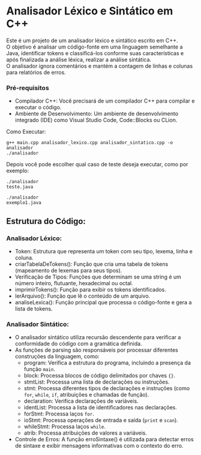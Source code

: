 
# Analisador Léxico e Sintático em C++ 
Este é um projeto de um analisador léxico e sintático escrito em C++. <br/>
O objetivo é analisar um código-fonte em uma linguagem semelhante a Java, identificar tokens e classificá-los conforme suas características e após finalizada a análise léxica, realizar a análise sintática. <br/>
O analisador ignora comentários e mantém a contagem de linhas e colunas para relatórios de erros. <br/>


### Pré-requisitos 
+ Compilador C++: Você precisará de um compilador C++ para compilar e executar o código.
+ Ambiente de Desenvolvimento: Um ambiente de desenvolvimento integrado (IDE) como Visual Studio Code, Code::Blocks ou CLion.


Como Executar:
```
g++ main.cpp analisador_lexico.cpp analisador_sintatico.cpp -o analisador
./analisador
```
Depois você pode escolher qual caso de teste deseja executar, como por exemplo:

```
./analisador
teste.java
```
```
./analisador
exemplo1.java
```

## Estrutura do Código:
### Analisador Léxico:
+ Token: Estrutura que representa um token com seu tipo, lexema, linha e coluna.
+ criarTabelaDeTokens(): Função que cria uma tabela de tokens (mapeamento de lexemas para seus tipos).
+ Verificação de Tipos: Funções que determinam se uma string é um número inteiro, flutuante, hexadecimal ou octal.
+ imprimirTokens(): Função para exibir os tokens identificados.
+ lerArquivo(): Função que lê o conteúdo de um arquivo.
+ analiseLexica(): Função principal que processa o código-fonte e gera a lista de tokens.

### Analisador Sintático:
+ O analisador sintático utiliza recursão descendente para verificar a conformidade do código com a gramática definida.
+ As funções de parsing são responsáveis por processar diferentes construções da linguagem, como:
  + program: Verifica a estrutura do programa, incluindo a presença da função `main`.
  + block: Processa blocos de código delimitados por chaves `{}`.
  + stmtList: Processa uma lista de declarações ou instruções.
  + stmt: Processa diferentes tipos de declarações e instruções (como `for`, `while`, `if`, atribuições e chamadas de função).
  + declaration: Verifica declarações de variáveis.
  + identList: Processa a lista de identificadores nas declarações.
  + forStmt: Processa laços `for`.
  + ioStmt: Processa operações de entrada e saída (`print` e `scan`).
  + whileStmt: Processa laços `while`.
  + atrib: Processa atribuições de valores a variáveis.
+ Controle de Erros: A função erroSintaxe() é utilizada para detectar erros de sintaxe e exibir mensagens informativas com o contexto do erro.
